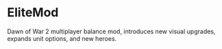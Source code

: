 # EliteMod
Dawn of War 2 multiplayer balance mod, introduces new visual upgrades, expands unit options, and new heroes.
